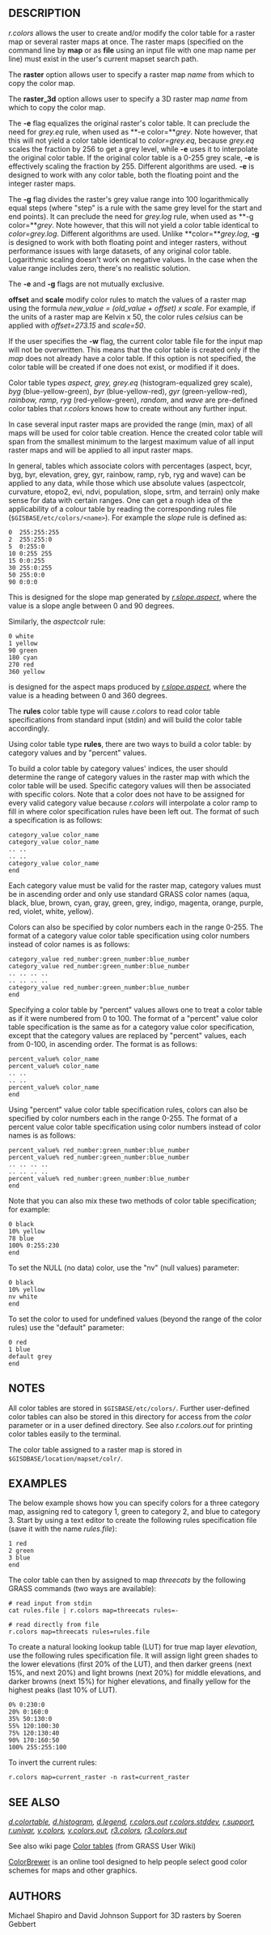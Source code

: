 ## DESCRIPTION

*r.colors* allows the user to create and/or modify the color table for a
raster map or several raster maps at once. The raster maps (specified on
the command line by **map** or as **file** using an input file with one
map name per line) must exist in the user's current mapset search path.

The **raster** option allows user to specify a raster map *name* from
which to copy the color map.

The **raster_3d** option allows user to specify a 3D raster map *name*
from which to copy the color map.

The **-e** flag equalizes the original raster's color table. It can
preclude the need for *grey.eq* rule, when used as **-e color=***grey*.
Note however, that this will not yield a color table identical to
*color=grey.eq*, because *grey.eq* scales the fraction by 256 to get a
grey level, while **-e** uses it to interpolate the original color
table. If the original color table is a 0-255 grey scale, **-e** is
effectively scaling the fraction by 255. Different algorithms are used.
**-e** is designed to work with any color table, both the floating point
and the integer raster maps.

The **-g** flag divides the raster's grey value range into 100
logarithmically equal steps (where "step" is a rule with the same grey
level for the start and end points). It can preclude the need for
*grey.log* rule, when used as **-g color=***grey*. Note however, that
this will not yield a color table identical to *color=grey.log*.
Different algorithms are used. Unlike **color=***grey.log*, **-g** is
designed to work with both floating point and integer rasters, without
performance issues with large datasets, of any original color table.
Logarithmic scaling doesn't work on negative values. In the case when
the value range includes zero, there's no realistic solution.

The **-e** and **-g** flags are not mutually exclusive.

**offset** and **scale** modify color rules to match the values of a
raster map using the formula *new_value = (old_value + offset) x scale*.
For example, if the units of a raster map are Kelvin x 50, the color
rules *celsius* can be applied with *offset=273.15* and *scale=50*.

If the user specifies the **-w** flag, the current color table file for
the input map will not be overwritten. This means that the color table
is created only if the *map* does not already have a color table. If
this option is not specified, the color table will be created if one
does not exist, or modified if it does.

Color table types *aspect, grey, grey.eq* (histogram-equalized grey
scale), *byg* (blue-yellow-green), *byr* (blue-yellow-red), *gyr*
(green-yellow-red), *rainbow, ramp, ryg* (red-yellow-green), *random*,
and *wave* are pre-defined color tables that *r.colors* knows how to
create without any further input.

In case several input raster maps are provided the range (min, max) of
all maps will be used for color table creation. Hence the created color
table will span from the smallest minimum to the largest maximum value
of all input raster maps and will be applied to all input raster maps.

In general, tables which associate colors with percentages (aspect,
bcyr, byg, byr, elevation, grey, gyr, rainbow, ramp, ryb, ryg and wave)
can be applied to any data, while those which use absolute values
(aspectcolr, curvature, etopo2, evi, ndvi, population, slope, srtm, and
terrain) only make sense for data with certain ranges. One can get a
rough idea of the applicability of a colour table by reading the
corresponding rules file (`$GISBASE/etc/colors/<name>`). For example the
*slope* rule is defined as:

```shell
0  255:255:255
2  255:255:0
5  0:255:0
10 0:255 255
15 0:0:255
30 255:0:255
50 255:0:0
90 0:0:0
```

This is designed for the slope map generated by
*[r.slope.aspect](r.slope.aspect.md)*, where the value is a slope angle
between 0 and 90 degrees.

Similarly, the *aspectcolr* rule:

```shell
0 white
1 yellow
90 green
180 cyan
270 red
360 yellow
```

is designed for the aspect maps produced by
*[r.slope.aspect](r.slope.aspect.md)*, where the value is a heading
between 0 and 360 degrees.

The **rules** color table type will cause *r.colors* to read color table
specifications from standard input (stdin) and will build the color
table accordingly.

Using color table type **rules**, there are two ways to build a color
table: by category values and by "percent" values.

To build a color table by category values' indices, the user should
determine the range of category values in the raster map with which the
color table will be used. Specific category values will then be
associated with specific colors. Note that a color does not have to be
assigned for every valid category value because *r.colors* will
interpolate a color ramp to fill in where color specification rules have
been left out. The format of such a specification is as follows:

```shell
category_value color_name
category_value color_name
.. ..
.. ..
category_value color_name
end
```

Each category value must be valid for the raster map, category values
must be in ascending order and only use standard GRASS color names
(aqua, black, blue, brown, cyan, gray, green, grey, indigo, magenta,
orange, purple, red, violet, white, yellow).

Colors can also be specified by color numbers each in the range 0-255.
The format of a category value color table specification using color
numbers instead of color names is as follows:

```shell
category_value red_number:green_number:blue_number
category_value red_number:green_number:blue_number
.. .. .. ..
.. .. .. ..
category_value red_number:green_number:blue_number
end
```

Specifying a color table by "percent" values allows one to treat a color
table as if it were numbered from 0 to 100. The format of a "percent"
value color table specification is the same as for a category value
color specification, except that the category values are replaced by
"percent" values, each from 0-100, in ascending order. The format is as
follows:

```shell
percent_value% color_name
percent_value% color_name
.. ..
.. ..
percent_value% color_name
end
```

Using "percent" value color table specification rules, colors can also
be specified by color numbers each in the range 0-255. The format of a
percent value color table specification using color numbers instead of
color names is as follows:

```shell
percent_value% red_number:green_number:blue_number
percent_value% red_number:green_number:blue_number
.. .. .. ..
.. .. .. ..
percent_value% red_number:green_number:blue_number
end
```

Note that you can also mix these two methods of color table
specification; for example:

```shell
0 black
10% yellow
78 blue
100% 0:255:230
end
```

To set the NULL (no data) color, use the "nv" (null values) parameter:

```shell
0 black
10% yellow
nv white
end
```

To set the color to used for undefined values (beyond the range of the
color rules) use the "default" parameter:

```shell
0 red
1 blue
default grey
end
```

## NOTES

All color tables are stored in `$GISBASE/etc/colors/`. Further
user-defined color tables can also be stored in this directory for
access from the *color* parameter or in a user defined directory. See
also *r.colors.out* for printing color tables easily to the terminal.

The color table assigned to a raster map is stored in
`$GISDBASE/location/mapset/colr/`.

## EXAMPLES

The below example shows how you can specify colors for a three category
map, assigning red to category 1, green to category 2, and blue to
category 3. Start by using a text editor to create the following rules
specification file (save it with the name *rules.file*):

```shell
1 red
2 green
3 blue
end
```

The color table can then by assigned to map *threecats* by the following
GRASS commands (two ways are available):

```shell
# read input from stdin
cat rules.file | r.colors map=threecats rules=-

# read directly from file
r.colors map=threecats rules=rules.file
```

To create a natural looking lookup table (LUT) for true map layer
*elevation*, use the following rules specification file. It will assign
light green shades to the lower elevations (first 20% of the LUT), and
then darker greens (next 15%, and next 20%) and light browns (next 20%)
for middle elevations, and darker browns (next 15%) for higher
elevations, and finally yellow for the highest peaks (last 10% of LUT).

```shell
0% 0:230:0
20% 0:160:0
35% 50:130:0
55% 120:100:30
75% 120:130:40
90% 170:160:50
100% 255:255:100
```

To invert the current rules:

```shell
r.colors map=current_raster -n rast=current_raster
```

## SEE ALSO

*[d.colortable](d.colortable.md), [d.histogram](d.histogram.md),
[d.legend](d.legend.md), [r.colors.out](r.colors.out.md)
[r.colors.stddev](r.colors.stddev.md), [r.support](r.support.md),
[r.univar](r.univar.md), [v.colors](v.colors.md),
[v.colors.out](v.colors.out.md), [r3.colors](r3.colors.md),
[r3.colors.out](r3.colors.out.md)*

See also wiki page [Color
tables](https://grasswiki.osgeo.org/wiki/Color_tables) (from GRASS User
Wiki)

[ColorBrewer](https://colorbrewer2.org) is an online tool designed to
help people select good color schemes for maps and other graphics.

## AUTHORS

Michael Shapiro and David Johnson
Support for 3D rasters by Soeren Gebbert
